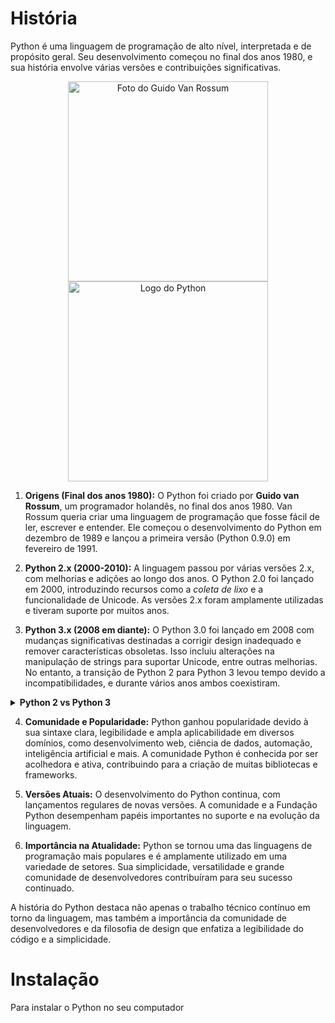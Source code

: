 # História

Python é uma linguagem de programação de alto nível, interpretada e de propósito geral. Seu desenvolvimento começou no final dos anos 1980, e sua história envolve várias versões e contribuições significativas.

<p align="center">
  <img alt="Foto do Guido Van Rossum" src="https://aem.dropbox.com/cms/content/dam/dropbox/blog/company/2019/guido_featured.png" style="width: 320px; height: auto;">
  <img alt="Logo do Python" src="https://1000logos.net/wp-content/uploads/2020/08/Python-Logo.png" style="width: 320px; height: auto;">
</p>

1. **Origens (Final dos anos 1980):** O Python foi criado por **Guido van Rossum**, um programador holandês, no final dos anos 1980. Van Rossum queria criar uma linguagem de programação que fosse fácil de ler, escrever e entender. Ele começou o desenvolvimento do Python em dezembro de 1989 e lançou a primeira versão (Python 0.9.0) em fevereiro de 1991.

2. **Python 2.x (2000-2010):** A linguagem passou por várias versões 2.x, com melhorias e adições ao longo dos anos. O Python 2.0 foi lançado em 2000, introduzindo recursos como a *coleta de lixo* e a funcionalidade de Unicode. As versões 2.x foram amplamente utilizadas e tiveram suporte por muitos anos.

3. **Python 3.x (2008 em diante):** O Python 3.0 foi lançado em 2008 com mudanças significativas destinadas a corrigir design inadequado e remover características obsoletas. Isso incluiu alterações na manipulação de strings para suportar Unicode, entre outras melhorias. No entanto, a transição de Python 2 para Python 3 levou tempo devido a incompatibilidades, e durante vários anos ambos coexistiram.

<details>
  <summary><b>Python 2 vs Python 3</b></summary>
  
  Era muito comum alguns anos atrás ficar em dúvidas sobre essa diferença de versões, pensamentos como <i>"será que eu deveria estudar o Python 2 ou só o Python 3 já resolve?"</i>, <i>"quais as diferenças entre essas versões? será que vou ter dificuldade para entender códigos entre elas?"</i> eram muito comuns na época. Atualmente basta estudar as versões mais modernas da linguagem, python 2 foi "extinto" e apenas projetos legados utilizam mas entendendo as novas versões do Python você será capaz de compreender as versões mais antigas também, sem muitos problemas.
</details>

4. **Comunidade e Popularidade:** Python ganhou popularidade devido à sua sintaxe clara, legibilidade e ampla aplicabilidade em diversos domínios, como desenvolvimento web, ciência de dados, automação, inteligência artificial e mais. A comunidade Python é conhecida por ser acolhedora e ativa, contribuindo para a criação de muitas bibliotecas e frameworks.

5. **Versões Atuais:** O desenvolvimento do Python continua, com lançamentos regulares de novas versões. A comunidade e a Fundação Python desempenham papéis importantes no suporte e na evolução da linguagem.

6. **Importância na Atualidade:** Python se tornou uma das linguagens de programação mais populares e é amplamente utilizado em uma variedade de setores. Sua simplicidade, versatilidade e grande comunidade de desenvolvedores contribuíram para seu sucesso continuado.

A história do Python destaca não apenas o trabalho técnico contínuo em torno da linguagem, mas também a importância da comunidade de desenvolvedores e da filosofia de design que enfatiza a legibilidade do código e a simplicidade.

# Instalação

Para instalar o Python no seu computador
